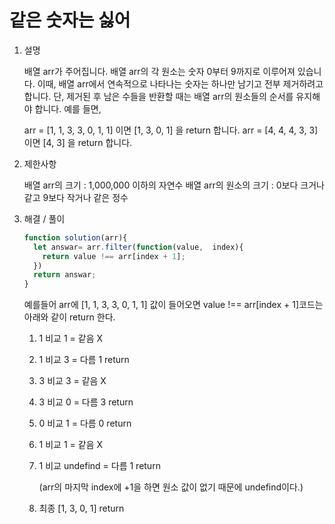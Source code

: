 # 같은 숫자는 싫어
1. 설명

    배열 arr가 주어집니다. 배열 arr의 각 원소는     숫자 0부터 9까지로 이루어져 있습니다. 이때,     배열 arr에서 연속적으로 나타나는 숫자는     하나만 남기고 전부 제거하려고 합니다. 단,   제거된 후 남은 수들을 반환할 때는 배열 arr의  원소들의 순서를 유지해야 합니다. 예를 들면,

    arr = [1, 1, 3, 3, 0, 1, 1] 이면 [1, 3, 0, 1]   을 return 합니다.
    arr = [4, 4, 4, 3, 3] 이면 [4, 3] 을 return     합니다.

2. 제한사항

    배열 arr의 크기 : 1,000,000 이하의 자연수
    배열 arr의 원소의 크기 : 0보다 크거나 같고  9보다 작거나 같은 정수

3. 해결 / 풀이

    ```js
    function solution(arr){
      let answar= arr.filter(function(value,  index){
        return value !== arr[index + 1];
      })
      return answar;
    }
    ```
    예를들어 arr에 [1, 1, 3, 3, 0, 1, 1] 값이 들어오면 value !== arr[index + 1]코드는 아래와 같이 return 한다.
    01. 1 비교 1 = 같음 X
    02. 1 비교 3 = 다름 1 return
    03. 3 비교 3 = 같음 X
    04. 3 비교 0 = 다름 3 return
    05. 0 비교 1 = 다름 0 return
    06. 1 비교 1 = 같음 X
    07. 1 비교 undefind = 다름 1 return
        
        (arr의 마지막 index에 +1을 하면 원소 값이 없기 때문에 undefind이다.)
    08. 최종 [1, 3, 0, 1] return
